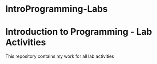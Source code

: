 # IntroProgramming-Labs
Introduction to Programming - Lab Activities
============================================

This repository contains my work for all lab activities
